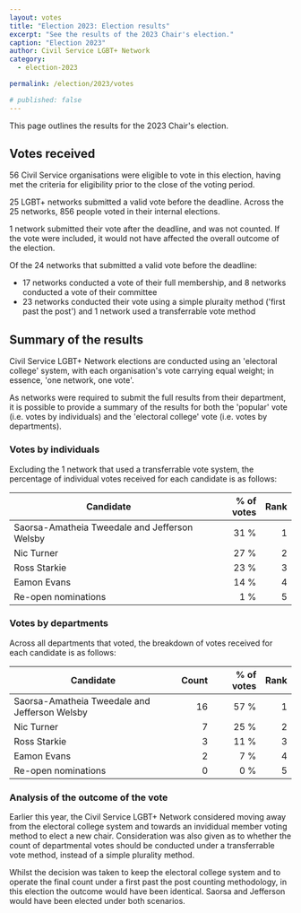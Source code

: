 ```yaml
---
layout: votes
title: "Election 2023: Election results"
excerpt: "See the results of the 2023 Chair's election."
caption: "Election 2023"
author: Civil Service LGBT+ Network
category:
  - election-2023

permalink: /election/2023/votes

# published: false
---
```


This page outlines the results for the 2023 Chair's election.

## Votes received

56 Civil Service organisations were eligible to vote in this election, having met the criteria for eligibility prior to the close of the voting period. 

25 LGBT+ networks submitted a valid vote before the deadline. Across the 25 networks, 856 people voted in their internal elections. 

1 network submitted their vote after the deadline, and was not counted. If the vote were included, it would not have affected the overall outcome of the election.

Of the 24 networks that submitted a valid vote before the deadline:

- 17 networks conducted a vote of their full membership, and 8 networks conducted a vote of their committee
- 23 networks conducted their vote using a simple pluraity method ('first past the post') and 1 network used a transferrable vote method

## Summary of the results

Civil Service LGBT+ Network elections are conducted using an 'electoral college' system, with each organisation's vote carrying equal weight; in essence, 'one network, one vote'. 

As networks were required to submit the full results from their department, it is possible to provide a summary of the results for both the 'popular' vote (i.e. votes by individuals) and the 'electoral college' vote (i.e. votes by departments).

### Votes by individuals

Excluding the 1 network that used a transferrable vote system, the percentage of individual votes received for each candidate is as follows:

| Candidate                                         | % of votes        | Rank |
|---------------------------------------------------|------------------:|-----:|
| Saorsa-Amatheia Tweedale and Jefferson Welsby     | 31 %              | 1    |
| Nic Turner                                        | 27 %              | 2    |
| Ross Starkie                                      | 23 %              | 3    |
| Eamon Evans                                       | 14 %              | 4    |
| Re-open nominations                               | 1 %               | 5    |

### Votes by departments

Across all departments that voted, the breakdown of votes received for each candidate is as follows:

| Candidate                                         | Count | % of votes        | Rank |
|---------------------------------------------------|------:|------------------:|-----:|
| Saorsa-Amatheia Tweedale and Jefferson Welsby     | 16    | 57 %              | 1    |
| Nic Turner                                        | 7     | 25 %              | 2    |
| Ross Starkie                                      | 3     | 11 %              | 3    |
| Eamon Evans                                       | 2     | 7 %               | 4    |
| Re-open nominations                               | 0     | 0 %               | 5    |

### Analysis of the outcome of the vote

Earlier this year, the Civil Service LGBT+ Network considered moving away from the electoral college system and towards an invididual member voting method to elect a new chair. Consideration was also given as to whether the count of departmental votes should be conducted under a transferrable vote method, instead of a simple plurality method.

Whilst the decision was taken to keep the electoral college system and to operate the final count under a first past the post counting methodology, in this election the outcome would have been identical. Saorsa and Jefferson would have been elected under both scenarios.
